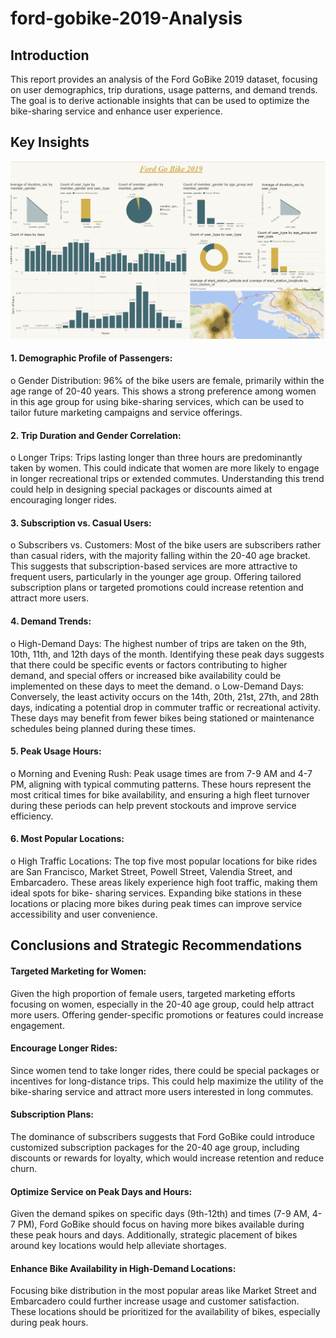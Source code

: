 # ford-gobike-2019-Analysis
## Introduction
This report provides an analysis of the Ford GoBike 2019 dataset, focusing on user 
demographics, trip durations, usage patterns, and demand trends. The goal is to derive actionable 
insights that can be used to optimize the bike-sharing service and enhance user experience.
## Key Insights
![](https://github.com/Radwa-Salah913/ford-gobike-2019-Analysis/blob/main/dashboard.png)
#### 1. Demographic Profile of Passengers:
o Gender Distribution: 96% of the bike users are female, primarily within the age 
range of 20-40 years. This shows a strong preference among women in this age
group for using bike-sharing services, which can be used to tailor future 
marketing campaigns and service offerings.
#### 2. Trip Duration and Gender Correlation:
o Longer Trips: Trips lasting longer than three hours are predominantly taken by 
women. This could indicate that women are more likely to engage in longer 
recreational trips or extended commutes. Understanding this trend could help in 
designing special packages or discounts aimed at encouraging longer rides.
#### 3. Subscription vs. Casual Users:
o Subscribers vs. Customers: Most of the bike users are subscribers rather than 
casual riders, with the majority falling within the 20-40 age bracket. This suggests 
that subscription-based services are more attractive to frequent users, particularly 
in the younger age group. Offering tailored subscription plans or targeted 
promotions could increase retention and attract more users.
#### 4. Demand Trends:
o High-Demand Days: The highest number of trips are taken on the 9th, 10th, 
11th, and 12th days of the month. Identifying these peak days suggests that there 
could be specific events or factors contributing to higher demand, and special 
offers or increased bike availability could be implemented on these days to meet 
the demand.
o Low-Demand Days: Conversely, the least activity occurs on the 14th, 20th, 21st, 
27th, and 28th days, indicating a potential drop in commuter traffic or recreational 
activity. These days may benefit from fewer bikes being stationed or maintenance 
schedules being planned during these times.
#### 5. Peak Usage Hours:
o Morning and Evening Rush: Peak usage times are from 7-9 AM and 4-7 PM, 
aligning with typical commuting patterns. These hours represent the most critical 
times for bike availability, and ensuring a high fleet turnover during these periods 
can help prevent stockouts and improve service efficiency.
#### 6. Most Popular Locations:
o High Traffic Locations: The top five most popular locations for bike rides are 
San Francisco, Market Street, Powell Street, Valendia Street, and Embarcadero. 
These areas likely experience high foot traffic, making them ideal spots for bike-
sharing services. Expanding bike stations in these locations or placing more bikes 
during peak times can improve service accessibility and user convenience.

## Conclusions and Strategic Recommendations
#### Targeted Marketing for Women: 
Given the high proportion of female users, targeted 
marketing efforts focusing on women, especially in the 20-40 age group, could help 
attract more users. Offering gender-specific promotions or features could increase 
engagement.

#### Encourage Longer Rides:
Since women tend to take longer rides, there could be special 
packages or incentives for long-distance trips. This could help maximize the utility of the 
bike-sharing service and attract more users interested in long commutes.

#### Subscription Plans: 
The dominance of subscribers suggests that Ford GoBike could 
introduce customized subscription packages for the 20-40 age group, including discounts 
or rewards for loyalty, which would increase retention and reduce churn.

#### Optimize Service on Peak Days and Hours: 
Given the demand spikes on specific days 
(9th-12th) and times (7-9 AM, 4-7 PM), Ford GoBike should focus on having more bikes 
available during these peak hours and days. Additionally, strategic placement of bikes 
around key locations would help alleviate shortages.

#### Enhance Bike Availability in High-Demand Locations: 
Focusing bike distribution in 
the most popular areas like Market Street and Embarcadero could further increase usage 
and customer satisfaction. These locations should be prioritized for the availability of 
bikes, especially during peak hours.
